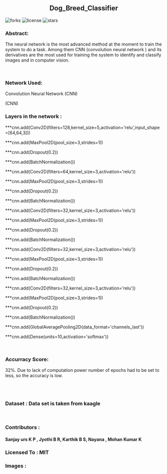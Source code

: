<h2 align="center"> Dog_Breed_Classifier </h2>

![forks](https://img.shields.io/github/forks/ClownMonster/Dog_Breed_Classifier)
![license](https://img.shields.io/github/license/ClownMonster/Dog_Breed_Classifier)
![stars](https://img.shields.io/github/stars/ClownMonster/Dog_Breed_Classifier)

<h3>Abstract: </h3>
<p>The neural network is the most advanced method at the moment to train the system to do a task. Among them CNN (convolution neural network )  and its derivatives are the most used for training the system to identify and classify images and in computer vision.</p>

</br>
<h3>Network Used: </h3>
<p> Convolution Neural Network (CNN)</p> (CNN)




</br>
<h3>Layers in the network : </h3>
***cnn.add(Conv2D(filters=128,kernel_size=5,activation='relu',input_shape=[64,64,3]))

***cnn.add(MaxPool2D(pool_size=3,strides=1))

***cnn.add(Dropout(0.2))

***cnn.add(BatchNormalization())

***cnn.add(Conv2D(filters=64,kernel_size=3,activation='relu'))

***cnn.add(MaxPool2D(pool_size=3,strides=1))

***cnn.add(Dropout(0.2))

***cnn.add(BatchNormalization())

***cnn.add(Conv2D(filters=32,kernel_size=3,activation='relu'))

***cnn.add(MaxPool2D(pool_size=3,strides=1))

***cnn.add(Dropout(0.2))

***cnn.add(BatchNormalization())

***cnn.add(Conv2D(filters=32,kernel_size=3,activation='relu'))

***cnn.add(MaxPool2D(pool_size=3,strides=1))

***cnn.add(Dropout(0.2))

***cnn.add(BatchNormalization())

***cnn.add(Conv2D(filters=32,kernel_size=3,activation='relu'))

***cnn.add(MaxPool2D(pool_size=3,strides=1))

***cnn.add(Dropout(0.2))

***cnn.add(BatchNormalization())


***cnn.add(GlobalAveragePooling2D(data_format='channels_last'))

***cnn.add(Dense(units=10,activation='softmax'))</p>


</br>
<h3>Accurracy Score: </h3>
<p>32%. Due to lack of computation power number of epochs had to be set to less, so the accuracy is low.</p>

</br>


</br>
<h3>Dataset : Data set is taken from kaagle </h3>

</br>
<h3>Contributors : </h3>
  
   <h4>Sanjay urs K P , Jyothi B R, Karthik B S, Nayana , Mohan Kumar K</h4>
 
  
<h3>Licensed To : MIT</h3>

<h3>Images : </h3>


  
